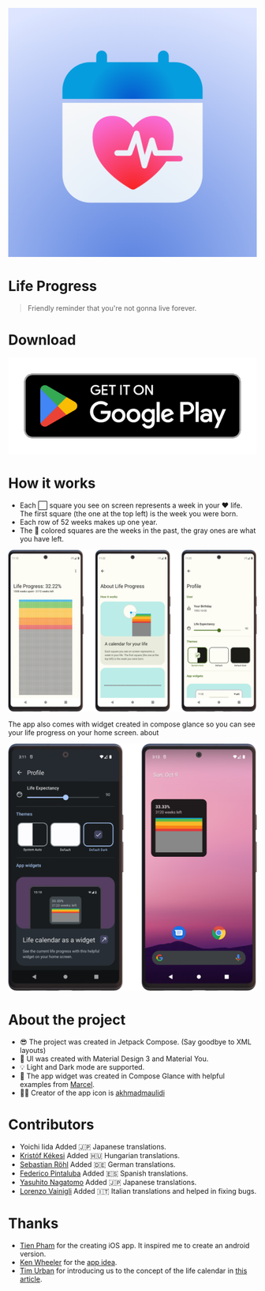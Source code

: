 ![](assets/app-icon.png)
# Life Progress
> Friendly reminder that you're not gonna live forever.

# Download
[![](assets/google-play-badge.png)](https://play.google.com/store/apps/details?id=com.bartozo.lifeprogress)

# How it works
- Each ⬜️ square you see on screen represents a week in your ❤️ life. The first square (the one at the top left) is the week you were born.
- Each row of 52 weeks makes up one year.
- The 🎨 colored squares are the weeks in the past, the gray ones are what you have left.

![](assets/app-screens.png)

The app also comes with widget created in compose glance so you can see your life progress on your home screen.
about

![](assets/widget-screens.png)

# About the project
- 😎 The project was created in Jetpack Compose. (Say goodbye to XML layouts)
- 🎨 UI was created with Material Design 3 and Material You.
- 💡 Light and Dark mode are supported.
- 📱 The app widget was created in Compose Glance with helpful examples from [Marcel](https://twitter.com/marxallski).
- 👨‍🎨 Creator of the app icon is [akhmadmaulidi](https://twitter.com/akhmadmaulidi)

# Contributors
- Yoichi Iida Added 🇯🇵 Japanese translations.
- [Kristóf Kékesi](https://twitter.com/KristofKekesi) Added 🇭🇺 Hungarian translations.
- [Sebastian Röhl](https://twitter.com/SebastianRoehl) Added 🇩🇪 German translations.
- [Federico Pintaluba](https://twitter.com/fedpinx) Added 🇪🇸 Spanish translations.
- [Yasuhito Nagatomo](https://twitter.com/AtarayoSD) Added 🇯🇵 Japanese translations.
- [Lorenzo Vainigli](https://twitter.com/AtarayoSD) Added 🇮🇹 Italian translations and helped in fixing bugs.

# Thanks
- [Tien Pham](https://twitter.com/tienphaw) for the creating iOS app. It inspired me to create an android version.
- [Ken Wheeler](https://twitter.com/ken_wheeler) for the [app idea](https://twitter.com/tienphaw/status/1533797664432615424).
- [Tim Urban](https://twitter.com/waitbutwhy) for introducing us to the concept of the life calendar in [this article](https://waitbutwhy.com/2014/05/life-weeks.html).
